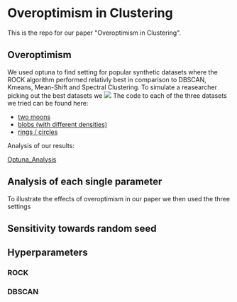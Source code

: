 # Overoptimism in Clustering

This is the repo for our paper "Overoptimism in Clustering".

## Overoptimism

We used optuna to find setting for popular synthetic datasets where the ROCK algorithm performed relativly best in comparison to DBSCAN, Kmeans, Mean-Shift and Spectral Clustering.
To simulate a reasearcher picking out the best datasets we <img src="https://render.githubusercontent.com/render/math?math=e^{i \pi} = -1">
The code to each of the three datasets we tried can be found here:

- [two moons](./overoptimism/notebooks/Optimizations/Overoptimism_Two_Moons.ipynb)
- [blobs (with different densities)](./overoptimism/notebooks/Optimizations/Overoptimism_Den_Blobs.ipynb)
- [rings / circles](./overoptimism/notebooks/Optimizations/Overoptimism_Rings.ipynb)

Analysis of our results:

[Optuna_Analysis]((./overoptimism/notebooks/Optimizations/Overoptimism_Two_Moons.ipynb))

## Analysis of each single parameter

To illustrate the effects of overoptimism in our paper we then used the three settings 

## Sensitivity towards random seed

## Hyperparameters
### ROCK 
### DBSCAN
